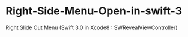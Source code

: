 # Right-Side-Menu-Open-in-swift-3
Right Slide Out Menu (Swift 3.0  in Xcode8 : SWRevealViewController)

